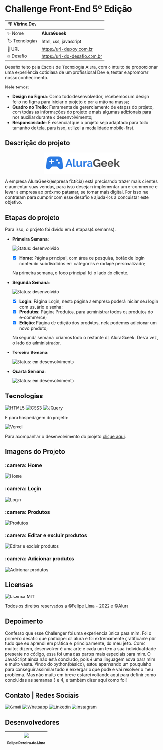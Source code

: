 # Challenge Front-End 5º Edição

| :placard: Vitrine.Dev |     |
| -------------  | --- |
| :sparkles: Nome        | **AluraGueek**
| :label: Tecnologias | html, css, javascript
| :rocket: URL         | https://url-deploy.com.br
| :fire: Desafio     | https://url-do-desafio.com.br

Desafio feito pela Escola de Tecnologia Alura, com o intuito de proporcionar uma experiência cotidiana de um profissional Dev e, testar e apromorar nosso conhecimento. 

Nele temos:

- **Design no Figma**: Como todo desenvolvedor, recebemos um design feito no figma para iniciar o projeto e por a mão na massa;
- **Quadro no Trello**: Ferramenta de gerenciamento de etapas do projeto, com todas as informações do projeto e mais algumas adicionais para nos auxiliar durante o desenvolvimento;
- **Responsividade**: É essencial que o projeto seja adaptado para todo tamanho de tela, para isso, utilizei a modalidade mobile-first.

## Descrição do projeto 

<p align="center"><a href="https://aluragueek.vercel.app/"><img src="img\readme\logo-readme.svg#vitrinedev" width="250px"></a></p>

A empresa AluraGeek(empresa fictícia) está precisando trazer mais clientes e aumentar suas vendas, para isso desejam implementar um e-commerce e levar a empresa ao próximo patamar, se tornar mais digital. Por isso me contraram para cumprir com esse desafio e ajuda-los a conquistar este objetivo.

## Etapas do projeto
Para isso, o projeto foi divido em 4 etapas(4 semanas). 

- **Primeira Semana**:

  ![Status: desenvolvido](https://img.shields.io/badge/STATUS-Desenvolvido-success)
  
  - [X] **Home**: Página principal, com área de pesquisa, botão de login, conteudo subdivididos em categorias e rodapé personalizado;
  
  Na primeira semana, o foco principal foi o lado do cliente.
   
- **Segunda Semana**:

  ![Status: desenvolvido](https://img.shields.io/badge/STATUS-Desenvolvido-success)

  - [X] **Login**: Página Login, nesta página a empresa poderá iniciar seu login com usuário e senha;
  - [X] **Produtos**: Página Produtos, para administrar todos os produtos do e-commerce;
  - [X] **Edição**: Página de edição dos produtos, nela podemos adicionar um novo produto;
  
  Na segunda semana, criamos todo o restante da AluraGueek. Desta vez, o lado do administrador.
  
- **Terceira Semana**:

  ![Status: em desenvolvimento](https://img.shields.io/badge/STATUS-Em%20desenvolvimento-blue)
  
- **Quarta Semana**:

  ![Status: em desenvolvimento](https://img.shields.io/badge/STATUS-Em%20desenvolvimento-blue)

## Tecnologias

![HTML5](https://img.shields.io/badge/html5-%23E34F26.svg?style=for-the-badge&logo=html5&logoColor=white) ![CSS3](https://img.shields.io/badge/css3-%231572B6.svg?style=for-the-badge&logo=css3&logoColor=white) ![JQuery](https://img.shields.io/badge/jQuery-0769AD?style=for-the-badge&logo=jquery&logoColor=white)

E para hospedagem do projeto:

![Vercel](https://img.shields.io/badge/vercel-%23000000.svg?style=for-the-badge&logo=vercel&logoColor=white)

Para acompanhar o desenvolvimento do projeto [clique aqui](https://aluragueek.vercel.app/).

## Imagens do Projeto

<h3> :camera: Home</h3>

![Home](https://user-images.githubusercontent.com/102830741/193422680-269e1a43-2257-4774-a8a4-0872361de661.png)

<h3> :camera: Login</h3>

![Login](https://user-images.githubusercontent.com/102830741/193422883-cc5a248a-fe0d-404e-b2b1-e6ade4597701.png)

<h3> :camera: Produtos</h3>

![Produtos](https://user-images.githubusercontent.com/102830741/193422925-e8367410-876e-4594-8cf1-04e8ebddf8b4.png)

<h3> :camera: Editar e excluir produtos</h3>

![Editar e excluir produtos](https://user-images.githubusercontent.com/102830741/197083519-c7ed4ab3-4a72-4529-95e6-ffaabcfeed72.png)

<h3> :camera: Adicionar produtos</h3>

![Adicionar produtos](https://user-images.githubusercontent.com/102830741/197083603-a7596f23-f6a1-4541-a95a-9f059aac148d.png)

## Licensas

  ![Licensa MIT](https://img.shields.io/github/license/LipePLima/AluraGeek?style=for-the-badge)

  Todos os direitos reservados a ©Felipe Lima - 2022 e ©Alura
  
## Depoimento

Confesso que esse Challenger foi uma experiencia única para mim. Foi o primeiro desafio que participei da alura e foi extremamente gratificante pôr tudo que eu aprendi em prática e, principalmente, do meu jeito. Como muitos dizem, desenvolver é uma arte e cada um tem a sua individualidade presente no código, essa foi uma das partes mais especiais para mim. O JavaScript ainda não está concluido, pois é uma linguagem nova para mim e muito vasta. Vindo do python(básico), estou apanhando um pouquinho para conseguir assimilar tudo e enxergar o que pode e vai resolver o meu problema. Mas não muito em breve estarei voltando aqui para definir como concluidas as semanas 3 e 4, e também dizer aqui como foi!
  
## Contato | Redes Sociais

<a href="mailto:felipe.lima0160@gmail.com">![Gmail](https://img.shields.io/badge/Gmail-D14836?style=for-the-badge&logo=gmail&logoColor=white)</a>  <a href="https://wa.me/5521979926096">![Whatsapp](https://img.shields.io/badge/WhatsApp-25D366?style=for-the-badge&logo=whatsapp&logoColor=white)</a>  <a href="https://www.linkedin.com/in/felipe-lima01/">![Linkedin](https://img.shields.io/badge/LinkedIn-0077B5?style=for-the-badge&logo=linkedin&logoColor=white)</a>  <a href="https://www.instagram.com/felima148/">![Instagram](https://img.shields.io/badge/Instagram-E4405F?style=for-the-badge&logo=instagram&logoColor=white)</a>

## Desenvolvedores

| [<img src="https://avatars.githubusercontent.com/u/102830741?s=400&u=eb0ed821d5deeaaac9a910f737ce38ddfda2f3a9&v=4" width=115><br><sub>Felipe Pereira de Lima</sub>](https://github.com/LipePLima) 
| :---: |
